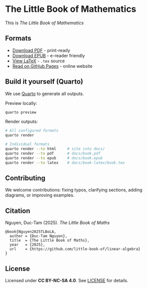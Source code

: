 # The Little Book of Mathematics

This is _The Little Book of Mathematics_ 

## Formats

- [Download PDF](releases/book.pdf) - print-ready
- [Download EPUB](releases/book.epub) - e-reader friendly
- [View LaTeX](releases/book.tex) - `.tex` source
- [Read on GitHub Pages](https://little-book-of.github.io/maths/) - online website

## Build it yourself (Quarto)

We use [Quarto](https://quarto.org/docs/get-started/) to generate all outputs.

Preview locally:

```bash
quarto preview
```

Render outputs:

```bash
# All configured formats
quarto render

# Individual formats
quarto render --to html     # site into docs/
quarto render --to pdf      # docs/book.pdf
quarto render --to epub     # docs/book.epub
quarto render --to latex    # docs/book-latex/book.tex
```

## Contributing

We welcome contributions: fixing typos, clarifying sections, adding diagrams, or
improving examples.

## Citation

Nguyen, Duc-Tam (2025). _The Little Book of Maths_

```
@book{Nguyen2025TLBoLA,
  author = {Duc-Tam Nguyen},
  title  = {The Little Book of Maths},
  year   = {2025},
  url    = {https://github.com/little-book-of/linear-algebra}
}
```

## License

Licensed under **CC BY-NC-SA 4.0**. See [LICENSE](LICENSE) for details.
